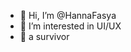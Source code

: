 - 👋 Hi, I’m @HannaFasya
- 👀 I’m interested in UI/UX
- 🌱 a survivor

<!---
HannaFasya/HannaFasya is a ✨ special ✨ repository because its `README.md` (this file) appears on your GitHub profile.
You can click the Preview link to take a look at your changes.
--->
